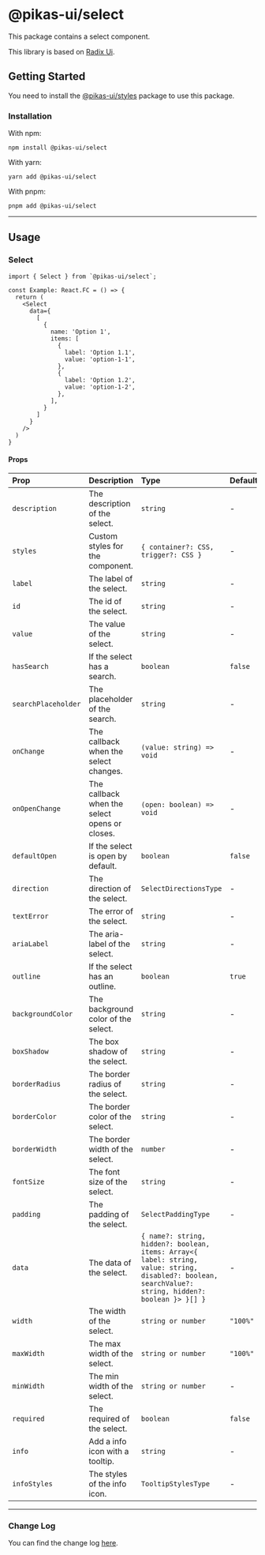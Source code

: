 # @pikas-ui/select

This package contains a select component.

This library is based on [Radix Ui](https://www.radix-ui.com/).

## Getting Started

You need to install the [@pikas-ui/styles](../styles/README.md) package to use this package.

### Installation

With npm:

```
npm install @pikas-ui/select
```

With yarn:

```
yarn add @pikas-ui/select
```

With pnpm:

```
pnpm add @pikas-ui/select
```

---

## Usage

### Select
```tsx
import { Select } from `@pikas-ui/select`;

const Example: React.FC = () => {
  return (
    <Select
      data={
        [
          {
            name: 'Option 1',
            items: [
              {
                label: 'Option 1.1',
                value: 'option-1-1',
              },
              {
                label: 'Option 1.2',
                value: 'option-1-2',
              },
            ],
          }
        ]
      }
    />
  )
}
```

#### Props

| Prop                | Description                                   | Type                                                                                                                                                  | Default  |
| :------------------ | :-------------------------------------------- | :---------------------------------------------------------------------------------------------------------------------------------------------------- | :------- |
| `description`       | The description of the select.                | `string`                                                                                                                                              | -        |
| `styles`            | Custom styles for the component.              | `{ container?: CSS, trigger?: CSS }`                                                                                                                  | -        |
| `label`             | The label of the select.                      | `string`                                                                                                                                              | -        |
| `id`                | The id of the select.                         | `string`                                                                                                                                              | -        |
| `value`             | The value of the select.                      | `string`                                                                                                                                              | -        |
| `hasSearch`         | If the select has a search.                   | `boolean`                                                                                                                                             | `false`  |
| `searchPlaceholder` | The placeholder of the search.                | `string`                                                                                                                                              | -        |
| `onChange`          | The callback when the select changes.         | `(value: string) => void`                                                                                                                             | -        |
| `onOpenChange`      | The callback when the select opens or closes. | `(open: boolean) => void`                                                                                                                             | -        |
| `defaultOpen`       | If the select is open by default.             | `boolean`                                                                                                                                             | `false`  |
| `direction`         | The direction of the select.                  | `SelectDirectionsType`                                                                                                                                | -        |
| `textError`         | The error of the select.                      | `string`                                                                                                                                              | -        |
| `ariaLabel`         | The aria-label of the select.                 | `string`                                                                                                                                              | -        |
| `outline`           | If the select has an outline.                 | `boolean`                                                                                                                                             | `true`   |
| `backgroundColor`   | The background color of the select.           | `string`                                                                                                                                              | -        |
| `boxShadow`         | The box shadow of the select.                 | `string`                                                                                                                                              | -        |
| `borderRadius`      | The border radius of the select.              | `string`                                                                                                                                              | -        |
| `borderColor`       | The border color of the select.               | `string`                                                                                                                                              | -        |
| `borderWidth`       | The border width of the select.               | `number`                                                                                                                                              | -        |
| `fontSize`          | The font size of the select.                  | `string`                                                                                                                                              | -        |
| `padding`           | The padding of the select.                    | `SelectPaddingType`                                                                                                                                   | -        |
| `data`              | The data of the select.                       | `{ name?: string, hidden?: boolean, items: Array<{ label: string, value: string, disabled?: boolean, searchValue?: string, hidden?: boolean }> }[] }` | -        |
| `width`             | The width of the select.                      | `string or number`                                                                                                                                    | `"100%"` |
| `maxWidth`          | The max width of the select.                  | `string or number`                                                                                                                                    | `"100%"` |
| `minWidth`          | The min width of the select.                  | `string or number`                                                                                                                                    | -        |
| `required`          | The required of the select.                   | `boolean`                                                                                                                                             | `false`  |
| `info`              | Add a info icon with a tooltip.               | `string`                                                                                                                                              | -        |
| `infoStyles `       | The styles of the info icon.                  | `TooltipStylesType`                                                                                                                                   | -        |

---

### Change Log
You can find the change log [here](CHANGELOG.md).
